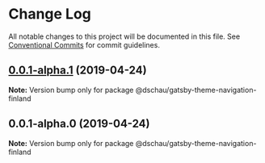 # Change Log

All notable changes to this project will be documented in this file.
See [Conventional Commits](https://conventionalcommits.org) for commit guidelines.

## [0.0.1-alpha.1](https://github.com/DSchau/react-finland/compare/@dschau/gatsby-theme-navigation-finland@0.0.1-alpha.0...@dschau/gatsby-theme-navigation-finland@0.0.1-alpha.1) (2019-04-24)

**Note:** Version bump only for package @dschau/gatsby-theme-navigation-finland





## 0.0.1-alpha.0 (2019-04-24)

**Note:** Version bump only for package @dschau/gatsby-theme-navigation-finland
